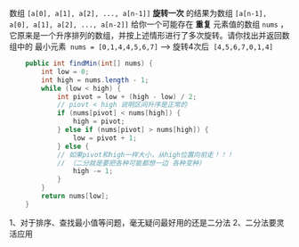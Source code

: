 数组 `[a[0], a[1], a[2], ..., a[n-1]]` **旋转一次** 的结果为数组 `[a[n-1], a[0], a[1], a[2], ..., a[n-2]]` 给你一个可能存在 **重复** 元素值的数组 `nums` ，它原来是一个升序排列的数组，并按上述情形进行了多次旋转。请你找出并返回数组中的 最小元素
 `nums = [0,1,4,4,5,6,7]` --> 旋转4次后  `[4,5,6,7,0,1,4]`

```java
    public int findMin(int[] nums) {
        int low = 0;
        int high = nums.length - 1;
        while (low < high) {
            int pivot = low + (high - low) / 2;
            // piovt < high 说明区间升序是正常的
            if (nums[pivot] < nums[high]) {
                high = pivot;
            } else if (nums[pivot] > nums[high]) {
                low = pivot + 1;
            } else {
            // 如果pivot和high一样大小，从high位置向前走！！！
            // （二分就是要把各种可能都想一边 各种变种）
                high -= 1;
            }
        }
        return nums[low];
    }

```

1、对于排序、查找最小值等问题，毫无疑问最好用的还是二分法
2、二分法要灵活应用
